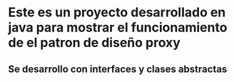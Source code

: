 # Este es un proyecto desarrollado en java para mostrar el funcionamiento de el patron de diseño proxy
## Se desarrollo con interfaces y clases abstractas